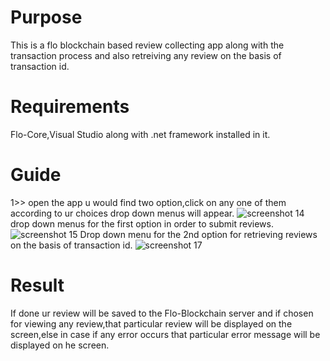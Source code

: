 # Purpose
This is a flo blockchain based review collecting app along with the transaction process and also retreiving any review on the basis of transaction id.
# Requirements
Flo-Core,Visual Studio along with .net framework installed in it.
# Guide
1>> open the app u would find two option,click on any one of them according to ur choices drop down menus will appear. 
![screenshot 14](https://user-images.githubusercontent.com/39794980/46479228-3d651e80-c80c-11e8-95c4-6d1f98e2ed28.png)
drop down menus for the first option in order to submit reviews.
![screenshot 15](https://user-images.githubusercontent.com/39794980/46479436-a5b40000-c80c-11e8-92e4-eca124bb57de.png)
Drop down menu for the 2nd option for retrieving reviews on the basis of transaction id.
![screenshot 17](https://user-images.githubusercontent.com/39794980/46479952-d3e60f80-c80d-11e8-8d54-db03893a3c1a.png)
# Result
If done ur review will be saved to the Flo-Blockchain server and if chosen for viewing any review,that particular review will be displayed on the screen,else in case if any error occurs that particular error message will be displayed on he screen.
